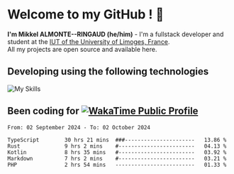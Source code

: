 # Welcome to my GitHub ! 🌃

**I'm Mikkel ALMONTE--RINGAUD (he/him)** - I'm a fullstack developer and student at the [IUT of the University of Limoges, France](https://iut.unilim.fr). \
All my projects are open source and available here.

## Developing using the following technologies

![My Skills](https://skillicons.dev/icons?i=dart,solidjs,pnpm,nodejs,ts,js,vercel,netlify,html,css,rust,astro,git,vue,md,electron,figma,github,bash,bun,cloudflare,py,tailwind,nginx,npm,tauri,vite,zig,yarn,windicss&theme=dark)

## Been coding for [![WakaTime Public Profile](https://wakatime.com/badge/user/0839e595-e07a-435c-8d59-ed95f2a3d6dd.svg?style=flat-square)](https://wakatime.com/@0839e595-e07a-435c-8d59-ed95f2a3d6dd)

<!--START_SECTION:waka-->

```plain
From: 02 September 2024 - To: 02 October 2024

TypeScript        30 hrs 21 mins  ###----------------------   13.86 %
Rust              9 hrs 2 mins    #------------------------   04.13 %
Kotlin            8 hrs 35 mins   #------------------------   03.92 %
Markdown          7 hrs 2 mins    #------------------------   03.21 %
PHP               2 hrs 54 mins   -------------------------   01.33 %
```

<!--END_SECTION:waka-->
